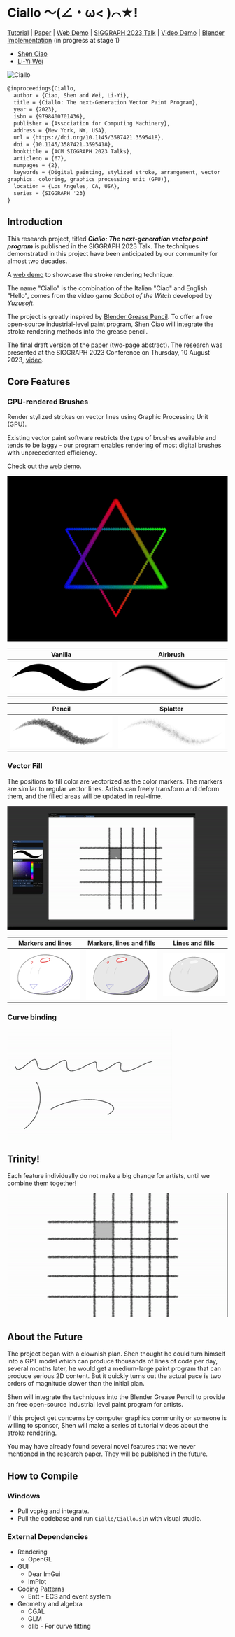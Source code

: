 # Ciallo ～(∠・ω< )⌒★!

[Tutorial](https://shenciao.github.io/brush-rendering-tutorial/) |
[Paper](./paper) |
[Web Demo](https://shenciao.github.io/Ciallo/) |
[SIGGRAPH 2023 Talk](https://youtu.be/KkwW6M16O3c) |
[Video Demo](https://youtu.be/gqTrD8-nlh0) |
[Blender Implementation](https://devtalk.blender.org/t/add-stamp-brush-and-fix-airbrush/30884) (in progress at stage 1)

- [Shen Ciao](https://www.linkedin.com/in/shenciao)
- [Li-Yi Wei](https://www.liyiwei.org/)

![Ciallo](https://github.com/ShenCiao/Ciallo/assets/24319509/455de8e7-06ac-49ca-bcd7-854b40102d2d)

    @inproceedings{Ciallo,
      author = {Ciao, Shen and Wei, Li-Yi},
      title = {Ciallo: The next-Generation Vector Paint Program},
      year = {2023},
      isbn = {9798400701436},
      publisher = {Association for Computing Machinery},
      address = {New York, NY, USA},
      url = {https://doi.org/10.1145/3587421.3595418},
      doi = {10.1145/3587421.3595418},
      booktitle = {ACM SIGGRAPH 2023 Talks},
      articleno = {67},
      numpages = {2},
      keywords = {Digital painting, stylized stroke, arrangement, vector graphics. coloring, graphics processing unit (GPU)},
      location = {Los Angeles, CA, USA},
      series = {SIGGRAPH '23}
    }

## Introduction

This research project, titled  **_Ciallo: The next-generation vector paint program_** is published in the SIGGRAPH 2023 Talk. The techniques demonstrated in this project have been anticipated by our community for almost two decades.

A [web demo](https://shenciao.github.io/Ciallo) to showcase the stroke rendering technique.

The name "Ciallo" is the combination of the Italian "Ciao" and English "Hello", comes from the video game *Sabbat of the Witch* developed by *Yuzusoft*.

The project is greatly inspired by [Blender Grease Pencil](https://docs.blender.org/manual/en/latest/grease_pencil/introduction.html). To offer a free open-source industrial-level paint program, Shen Ciao will integrate the stroke rendering methods into the grease pencil.

The final draft version of the [paper](./paper) (two-page abstract). The research was presented at the SIGGRAPH 2023 Conference on Thursday, 10 August 2023, [video](https://youtu.be/KkwW6M16O3c). 

## Core Features

### GPU-rendered Brushes

Render stylized strokes on vector lines using Graphic Processing Unit (GPU). 

Existing vector paint software restricts the type of brushes available and tends to be laggy - our program enables rendering of most digital brushes with unprecedented efficiency. 

Check out the [web demo](https://shenciao.github.io/Ciallo).

<img src=".\articles\six.gif" alt="naiive brush engine" style="zoom:100%;" />

Vanilla|Airbrush
:-------------------------:|:-------------------------:
![](./articles/brush_vanilla.png)| ![](./articles/brush_airbrush.png)

Pencil|Splatter
:-------------------------:|:-------------------------:
![](./articles/brush_pencil.png)| ![](./articles/brush_splatter.png)

### Vector Fill

The positions to fill color are vectorized as the color markers. The markers are similar to regular vector lines. Artists can freely transform and deform them, and the filled areas will be updated in real-time.

![vectorFillDemo](./articles/vector_bucket_fill_demo.gif)

Markers and lines|Markers, lines and fills|Lines and fills
:-------------------------:|:-------------------------:|:-------------------------:
![](./articles/dango_label.png) | ![](./articles/dango_both.png) | ![](./articles/dango_final.png)

### Curve binding

![binding](./articles/binding_demo.gif)

## Trinity!

Each feature individually do not make a big change for artists, until we combine them together!

![trinity](./articles/trinity.gif)

## About the Future

The project began with a clownish plan. Shen thought he could turn himself into a GPT model which can produce thousands of lines of code per day, several months later, he would get a medium-large paint program that can produce serious 2D content. But it quickly turns out the actual pace is two orders of magnitude slower than the initial plan.

Shen will integrate the techniques into the Blender Grease Pencil to provide an free open-source industrial level paint program for artists.

If this project get concerns by computer graphics community or someone is willing to sponsor, Shen will make a series of tutorial videos about the stroke rendering.

You may have already found several novel features that we never mentioned in the research paper. They will be published in the future.

## How to Compile
### Windows

- Pull vcpkg and integrate.
- Pull the codebase and run `Ciallo/Ciallo.sln` with visual studio.

### External Dependencies

- Rendering
  - OpenGL
- GUI
  - Dear ImGui
  - ImPlot
- Coding Patterns
  - Entt - ECS and event system
- Geometry and algebra
  - CGAL
  - GLM
  - dlib - For curve fitting
